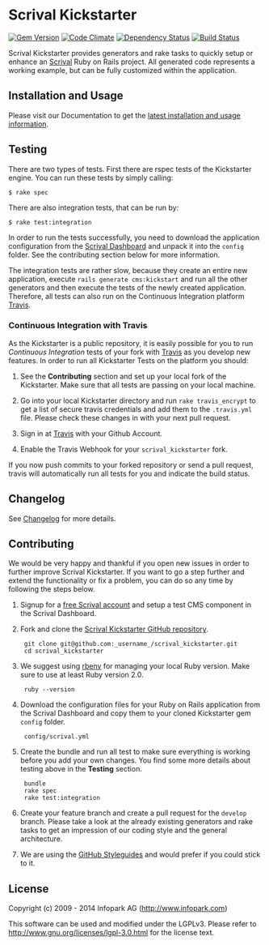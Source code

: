 # Scrival Kickstarter

[![Gem Version](https://badge.fury.io/rb/scrival_kickstarter.png)](http://badge.fury.io/rb/scrival_kickstarter)
[![Code Climate](https://codeclimate.com/github/infopark/scrival_kickstarter.png)](https://codeclimate.com/github/infopark/scrival_kickstarter)
[![Dependency Status](https://gemnasium.com/infopark/scrival_kickstarter.png)](https://gemnasium.com/infopark/scrival_kickstarter)
[![Build Status](https://travis-ci.org/infopark/scrival_kickstarter.png)](https://travis-ci.org/infopark/scrival_kickstarter)

Scrival Kickstarter provides generators and rake tasks to quickly setup or enhance an
[Scrival](http://scrival.com) Ruby on Rails project. All generated code
represents a working example, but can be fully customized within the application.


## Installation and Usage

Please visit our Documentation to get the
[latest installation and usage information](https://dev.infopark.net/kickstarter).


## Testing

There are two types of tests. First there are rspec tests of the Kickstarter
engine. You can run these tests by simply calling:

    $ rake spec

There are also integration tests, that can be run by:

    $ rake test:integration

In order to run the tests successfully, you need to download the application configuration from the
[Scrival Dashboard](https://scrival.com) and unpack it into the ```config``` folder. See the
contributing section below for more information.

The integration tests are rather slow, because they create an entire new application, execute
```rails generate cms:kickstart``` and run all the other generators and then execute the tests of
the newly created application. Therefore, all tests can also run on the Continuous Integration
platform [Travis](https://travis-ci.org).


### Continuous Integration with Travis

As the Kickstarter is a public repository, it is easily possible for you to run *Continuous
Integration* tests of your fork with [Travis](https://travis-ci.org) as you develop new features. In
order to run all Kickstarter Tests on the platform you should:

1. See the **Contributing** section and set up your local fork of the Kickstarter. Make
   sure that all tests are passing on your local machine.

2. Go into your local Kickstarter directory and run `rake travis_encrypt` to get a list of
   secure travis credentials and add them to the `.travis.yml` file. Please check these changes in
   with your next pull request.

3. Sign in at [Travis](https://travis-ci.org) with your Github Account.

4. Enable the Travis Webhook for your `scrival_kickstarter` fork.

If you now push commits to your forked repository or send a pull request, travis will automatically
run all tests for you and indicate the build status.


## Changelog

See [Changelog](https://github.com/infopark/scrival_kickstarter/blob/master/CHANGELOG.md) for more
details.


## Contributing

We would be very happy and thankful if you open new issues in order to further improve Scrival
Kickstarter. If you want to go a step further and extend the functionality or fix a problem, you can
do so any time by following the steps below.

1. Signup for a [free Scrival account](http://www.scrival.com/) and setup a test CMS
   component in the Scrival Dashboard.

2. Fork and clone the
   [Scrival Kickstarter GitHub repository](https://github.com/infopark/scrival_kickstarter).

        git clone git@github.com:_username_/scrival_kickstarter.git
        cd scrival_kickstarter

3. We suggest using [rbenv](https://github.com/sstephenson/rbenv/) for managing your local Ruby
   version. Make sure to use at least Ruby version 2.0.

        ruby --version

3. Download the configuration files for your Ruby on Rails application from the Scrival Dashboard
   and copy them to your cloned Kickstarter gem `config` folder.

        config/scrival.yml

4. Create the bundle and run all test to make sure everything is working before you add your own
   changes. You find some more details about testing above in the __Testing__ section.

        bundle
        rake spec
        rake test:integration

5. Create your feature branch and create a pull request for the `develop` branch. Please take a
   look at the already existing generators and rake tasks to get an impression of our coding style
   and the general architecture.

6. We are using the [GitHub Styleguides](https://github.com/styleguide) and would prefer if you
   could stick to it.


## License
Copyright (c) 2009 - 2014 Infopark AG (http://www.infopark.com)

This software can be used and modified under the LGPLv3. Please refer to
http://www.gnu.org/licenses/lgpl-3.0.html for the license text.
